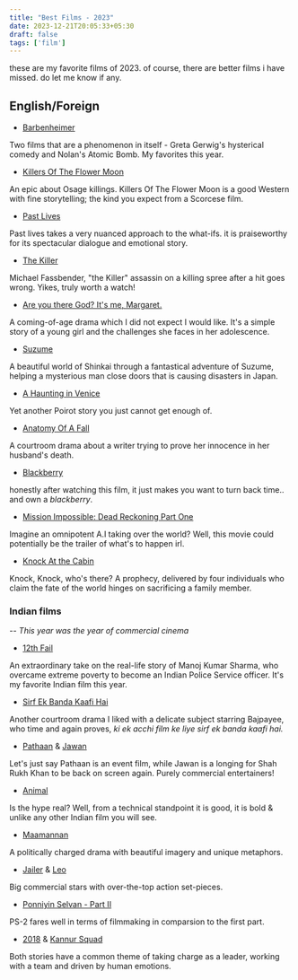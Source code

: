 ```yaml
---
title: "Best Films - 2023"
date: 2023-12-21T20:05:33+05:30
draft: false
tags: ['film']
---
```


these are my favorite films of 2023. of course, there are better films i have missed. do let me know if any.

## English/Foreign

- [Barbenheimer](https://en.wikipedia.org/wiki/Barbenheimer)

Two films that are a phenomenon in itself - Greta Gerwig's hysterical comedy and Nolan's Atomic Bomb. My favorites this year.


- [Killers Of The Flower Moon](https://en.wikipedia.org/wiki/Killers_of_the_Flower_Moon_(film))

An epic about Osage killings. Killers Of The Flower Moon is a good Western with fine storytelling; the kind you expect from a Scorcese film.

- [Past Lives](https://en.wikipedia.org/wiki/Past_Lives_(film))

Past lives takes a very nuanced approach to the what-ifs. it is praiseworthy for its spectacular dialogue and emotional story.


- [The Killer](https://en.wikipedia.org/wiki/The_Killer_(2023_film))

Michael Fassbender, "the Killer" assassin on a killing spree after a hit goes wrong. Yikes, truly worth a watch!  


- [Are you there God? It's me, Margaret.](https://en.wikipedia.org/wiki/Are_You_There_God%3F_It%27s_Me,_Margaret._(film))

A coming-of-age drama which I did not expect I would like. It's a simple story of a young girl and the challenges she faces in her adolescence.


- [Suzume](https://en.wikipedia.org/wiki/Suzume)

A beautiful world of Shinkai through a fantastical adventure of Suzume, helping a mysterious man close doors that is causing disasters in Japan.


- [A Haunting in Venice](https://en.wikipedia.org/wiki/A_Haunting_in_Venice)

Yet another Poirot story you just cannot get enough of.


- [Anatomy Of A Fall](https://en.wikipedia.org/wiki/Anatomy_of_a_Fall)

A courtroom drama about a writer trying to prove her innocence in her husband's death.


- [Blackberry](https://en.wikipedia.org/wiki/BlackBerry_(film))

honestly after watching this film, it just makes you want to turn back time.. and own a _blackberry_.


- [Mission Impossible: Dead Reckoning Part One](https://en.wikipedia.org/wiki/Mission:_Impossible_%E2%80%93_Dead_Reckoning_Part_One)

Imagine an omnipotent A.I taking over the world? Well, this movie could potentially be the trailer of what's to happen irl.


- [Knock At the Cabin](https://en.wikipedia.org/wiki/Knock_at_the_Cabin)

Knock, Knock, who's there? A prophecy, delivered by four individuals who claim the fate of the world hinges on sacrificing a family member. 


### Indian films 

-- *This year was the year of commercial cinema*


- [12th Fail](https://en.wikipedia.org/wiki/12th_Fail)

An extraordinary take on the real-life story of Manoj Kumar Sharma, who overcame extreme poverty to become an Indian Police Service officer. It's my favorite Indian film this year.

- [Sirf Ek Banda Kaafi Hai](https://en.wikipedia.org/wiki/Sirf_Ek_Bandaa_Kaafi_Hai)

Another courtroom drama I liked with a delicate subject starring Bajpayee, who time and again proves, *ki ek acchi film ke liye sirf ek banda kaafi hai.*


- [Pathaan](https://en.wikipedia.org/wiki/Pathaan_(film)) & [Jawan](https://en.wikipedia.org/wiki/Jawan_(film))

Let's just say Pathaan is an event film, while Jawan is a longing for Shah Rukh Khan to be back on screen again. Purely commercial entertainers!


- [Animal](https://en.wikipedia.org/wiki/Animal_(2023_film))

Is the hype real? Well, from a technical standpoint it is good, it is bold & unlike any other Indian film you will see. 

- [Maamannan](https://en.wikipedia.org/wiki/Maamannan)

A politically charged drama with beautiful imagery and unique metaphors.


- [Jailer](https://en.wikipedia.org/wiki/Jailer_(2023_Tamil_film)) & [Leo](https://en.wikipedia.org/wiki/Leo_(2023_Indian_film))

Big commercial stars with over-the-top action set-pieces. 

- [Ponniyin Selvan - Part II](https://en.wikipedia.org/wiki/Ponniyin_Selvan:_II)

PS-2 fares well in terms of filmmaking in comparsion to the first part.


- [2018](https://en.wikipedia.org/wiki/2018_(film)) & [Kannur Squad](https://en.wikipedia.org/wiki/Kannur_Squad)

Both stories have a common theme of taking charge as a leader, working with a team and driven by human emotions.
